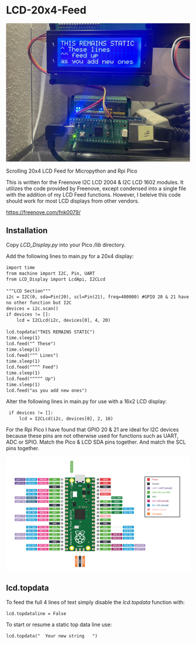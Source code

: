# LCD-20x4-Feed

![LCD Feed](/images/LCD_Feed.jpg#center)

Scrolling 20x4 LCD Feed for Micropython and Rpi Pico

This is written for the Freenove I2C LCD 2004 & I2C LCD 1602 modules. It utilizes the code provided by Freenove, except condensed into a single file with the addition of my LCD Feed functions. However, I beleive this code should work for most LCD displays from other vendors.

https://freenove.com/fnk0079/

## Installation

Copy *LCD_Display.py* into your Pico */lib* directory.

Add the following lines to main.py for a 20x4 display:

    import time
    from machine import I2C, Pin, UART
    from LCD_Display import LcdApi, I2CLcd

    """LCD Section"""
    i2c = I2C(0, sda=Pin(20), scl=Pin(21), freq=400000) #GPIO 20 & 21 have no other function but I2C
    devices = i2c.scan()
    if devices != []:
        lcd = I2CLcd(i2c, devices[0], 4, 20)

    lcd.topdata("THIS REMAINS STATIC")
    time.sleep(1)
    lcd.feed("^ These")
    time.sleep(1)
    lcd.feed("^^ Lines")
    time.sleep(1)
    lcd.feed("^^^ Feed")
    time.sleep(1)
    lcd.feed("^^^^ Up")
    time.sleep(1)
    lcd.feed("as you add new ones")

Alter the following lines in main.py for use with a 16x2 LCD display:

     if devices != []:
         lcd = I2CLcd(i2c, devices[0], 2, 16)

For the Rpi Pico I have found that GPIO 20 & 21 are ideal for I2C devices because these pins are not otherwise used for functions such as UART, ADC or SPIO. Match the Pico & LCD SDA pins together. And match the SCL pins together. 

![Rpi Pico Pinout](/images/Pico_Pinout.png#center)

## lcd.topdata

To feed the full 4 lines of text simply disable the *lcd.topdata* function with:

    lcd.topdataline = False

To start or resume a static top data line use:

    lcd.topdata("  Your new string   ")

